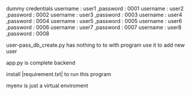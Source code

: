 dummy credentials
username : user1 ,password : 0001
username : user2 ,password : 0002
username : user3 ,password : 0003
username : user4 ,password : 0004
username : user5 ,password : 0005
username : user6 ,password : 0006
username : user7 ,password : 0007
username : user8 ,password : 0008

user-pass_db_create.py has nothing to to with program use it to add new user 

app.py is complete backend

install |requirement.txt| to run this program

myenv is just a virtual enviroment